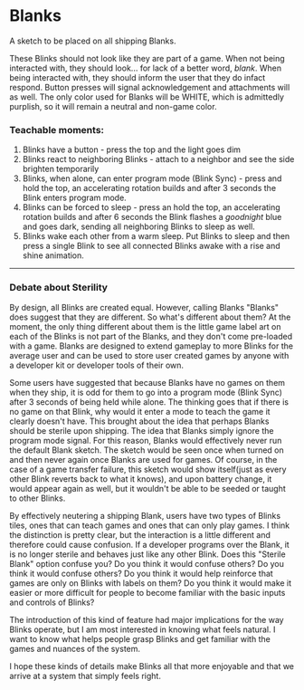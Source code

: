 # Blanks
A sketch to be placed on all shipping Blanks.

These Blinks should not look like they are part of a game. When not being interacted with, they should look... for lack of a better word, _blank_. When being interacted with, they should inform the user that they do infact respond. Button presses will signal acknowledgement and attachments will as well. The only color used for Blanks will be WHITE, which is admittedly purplish, so it will remain a neutral and non-game color.

### Teachable moments:
1. Blinks have a button - press the top and the light goes dim
2. Blinks react to neighboring Blinks - attach to a neighbor and see the side brighten temporarily
3. Blinks, when alone, can enter program mode (Blink Sync) - press and hold the top, an accelerating rotation builds and after 3 seconds the Blink enters program mode.
4. Blinks can be forced to sleep - press an hold the top, an accelerating rotation builds and after 6 seconds the Blink flashes a _goodnight_ blue and goes dark, sending all neighboring Blinks to sleep as well.
5. Blinks wake each other from a warm sleep. Put Blinks to sleep and then press a single Blink to see all connected Blinks awake with a rise and shine animation. 

---

### Debate about Sterility
By design, all Blinks are created equal. However, calling Blanks "Blanks" does suggest that they are different. So what's different about them? At the moment, the only thing different about them is the little game label art on each of the Blinks is not part of the Blanks, and they don't come pre-loaded with a game. Blanks are designed to extend gameplay to more Blinks for the average user and can be used to store user created games by anyone with a developer kit or developer tools of their own.

Some users have suggested that because Blanks have no games on them when they ship, it is odd for them to go into a program mode (Blink Sync) after 3 seconds of being held while alone. The thinking goes that if there is no game on that Blink, why would it enter a mode to teach the game it clearly doesn't have. This brought about the idea that perhaps Blanks should be sterile upon shipping. The idea that Blanks simply ignore the program mode signal. For this reason, Blanks would effectively never run the default Blank sketch. The sketch would be seen once when turned on and then never again once Blanks are used for games. Of course, in the case of a game transfer failure, this sketch would show itself(just as every other Blink reverts back to what it knows), and upon battery change, it would appear again as well, but it wouldn't be able to be seeded or taught to other Blinks. 

By effectively neutering a shipping Blank, users have two types of Blinks tiles, ones that can teach games and ones that can only play games. I think the distinction is pretty clear, but the interaction is a little different and therefore could cause confusion. If a developer programs over the Blank, it is no longer sterile and behaves just like any other Blink. Does this "Sterile Blank" option confuse you? Do you think it would confuse others? Do you think it would confuse others? Do you think it would help reinforce that games are only on Blinks with labels on them? Do you think it would make it easier or more difficult for people to become familiar with the basic inputs and controls of Blinks?

The introduction of this kind of feature had major implications for the way Blinks operate, but I am most interested in knowing what feels natural. I want to know what helps people grasp Blinks and get familiar with the games and nuances of the system.

I hope these kinds of details make Blinks all that more enjoyable and that we arrive at a system that simply feels right.
